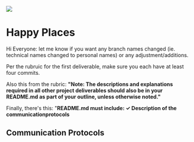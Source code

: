 <img src="https://github.com/tn64/happy_places/blob/main/Resources/earth_from_space.png"></br>

# Happy Places

Hi Everyone: let me know if you want any branch names changed (ie. technical names changed to personal names) or any adjustment/additions.

Per the rubruic for the first deliverable, make sure you each have at least four commits.

Also this from the rubric:
**"Note: The descriptions and explanations required in all other project deliverables should also be in your README.md as part of your outline, unless otherwise noted."** 

Finally, there's this:
"**README.md must include: ✓ Description of the communicationprotocols**

## Communication Protocols


